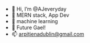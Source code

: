 - 👋 Hi, I’m @AJeveryday
- 👀 MERN stack, App Dev
- 🌱 machine learning
- 💞️ Future Gael!
- 📫 arpitjenadublin@gmail.com

